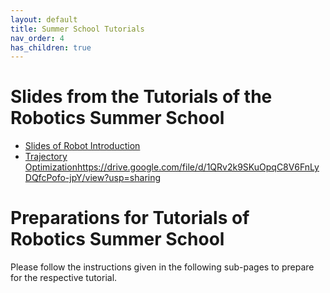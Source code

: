 ```yaml
---
layout: default
title: Summer School Tutorials
nav_order: 4
has_children: true
---
```


# Slides from the Tutorials of the Robotics Summer School

- [Slides of Robot Introduction](https://drive.google.com/file/d/1M0saKnG6akhlG7DR4GFbMSjkPg0pcYBZ/view?usp=sharing)
- [Trajectory Optimization](https://drive.google.com/file/d/1QRv2k9SKuOpqC8V6FnLyDQfcPofo-jpY/view?usp=sharing)https://drive.google.com/file/d/1QRv2k9SKuOpqC8V6FnLyDQfcPofo-jpY/view?usp=sharing

# Preparations for Tutorials of Robotics Summer School

Please follow the instructions given in the following sub-pages to prepare for the respective tutorial.



